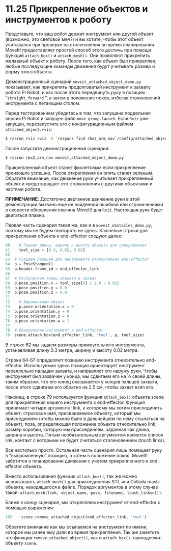 # 11.25  Прикрепление объектов и инструментов к роботу

Представьте, что ваш робот держит инструмент или другой объект \(возможно, это световой меч?\) и вы хотите, чтобы этот объект учитывался при проверке на столкновения во время планирования. MoveIt! предоставляет простой способ этого достичь при помощи функций `attach_box()` и `attach_mesh()`. Они позволяют прикрепить желаемый объект к роботу. После того, как объект был прикреплен, любые последующие команды движения будут учитывать размер и форму этого объекта.

Демонстрационный сценарий `moveit_attached_object_demo.py` показывает, как прикрепить продолговатый инструмент к захвату робота Pi Robot, и как после этого передвинуть руку в позицию “`straight_forward` ”, а затем в положение покоя, избегая столкновений инструмента с летающим столом. 

Перед тестированием убедитесь в том, что запущена поддельная версия Pi Robot и запущен файл `move_group.launch`. Если `Rviz` уже запущен, перезапустите его с конфигурационным файлом `attached_object.rviz`:

```bash
$ rosrun rviz rviz -d `rospack find rbx2_arm_nav`/config/attached_object.rviz
```

После запустите демонстрационный сценарий: 

```bash
$ rosrun rbx2_arm_nav moveit_attached_object_demo.py 
```

Прикрепленный объект станет фиолетовым если прикрепление произошло успешно. После открепления он опять станет зеленым. Обратите внимание, как движение руки учитывает прикрепленный объект и предотвращает его столкновения с другими объектами и частями робота.

**ПРИМЕЧАНИЕ**: Достаточно дерганное движение руки в этой демонстрации вызвано еще не найденной ошибкой или ограничениями в скорости обновления плагина MoveIt! для `Rviz`. Настоящая рука будет двигаться плавно. 

Первая часть сценария такая же, как и в `moveit_obstacles_demo.py`, поэтому мы не будем повторять ее здесь. Ключевые строки для прикрепления объекта к end-effector следуют далее: 

```python
60    # Задаем длину, ширину и высоту объекта для прикрепления
61    tool_size = [0.3, 0.02, 0.02] 
62     
63	# Создаем позицию для инструмента относительно end-effector
64	p = PoseStamped() 
65	p.header.frame_id = end_effector_link 
66     
67	# Распологаем конец объекта в захват 
68	p.pose.position.x = tool_size[0] / 2.0 - 0.025 
69	p.pose.position.y = 0.0 
70	p.pose.position.z = 0.0 
71     
72    # Выравниваем объект
73    p.pose.orientation.x = 0 
74	p.pose.orientation.y = 0 
75	p.pose.orientation.z = 0 
76	p.pose.orientation.w = 1 
77     
78	# Прикрепляем инструмент к end-effector 
79	scene.attach_box(end_effector_link, 'tool', p, tool_size) 
```

В строке 62 мы задаем размеры прямоугольного инструмента, устанавливая длину 0.3 метра, ширину и высоту 0.02 метра.

Строки 64-67 определяют позицию инструмента относительно end-effector. Используемая здесь позиция ориентирует инструмент параллельно пальцам захвата, и направляет его наружу руки. Чтобы инструмент был захвачен у конца, мы сдвигаем его на  ½ своей длины, таким образом, что его конец оказывается у концов пальцев захвата, после этого сдвигаем его обратно на 2.5 см, чтобы захват взял его.

Наконец, в строке 79 используется функция `attach_box()` объекта scene для прикрепления нашего инструмента к end-effector. Функция принимает четыре аргумента: link, к которому мы хотим присоединить объект; строковое имя, присваиваемое объекту, который мы присоединяем \(чтобы можно было в дальнейшем по нему ссылаться на объект\); поза, определяющая положение объекта относительно link; размер коробки, которую мы присоединяем, заданная как длина, ширина и высота. Пятым необязательным аргументом является список link, контакт с которыми не будет считаться столкновением \(touch links\).

Все настолько просто. Остальная часть сценария лишь помещает руку в “выпрямленную” позицию, а затем в положение покоя. MoveIt! заботится о планировании движения с учетом прикрепленного к end-effector объекта.

Вместо использования функции `attach_box()`, так же можно использовать `attach_mesh()` для присоединения STL или Collada mash-объекта, находящегося в файле. Порядок аргументов в этому случае такой: `attach_mesh(link, object_name, pose, filename, touch_links=[])`. 

Ближе к концу сценария, мы открепляем инструмент от end-effector с помощью выражения:

```python
102    scene.remove_attached_object(end_effector_link, 'tool')  
```

Обратите внимание как мы ссылаемся на инструмент по имени, которое мы ранее ему дали во время прикрепления. Так же заметьте что функция `remove_attached_object()`, как и `attach_box()`, принадлежит объекту `scene`. 



